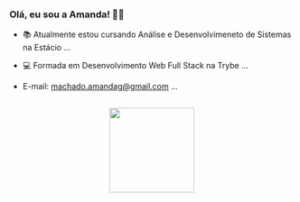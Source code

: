 ### Olá, eu sou a Amanda! 👾👋
- 📚 Atualmente estou cursando Análise e Desenvolvimeneto de Sistemas na Estácio ...
- 💻 Formada em Desenvolvimento Web Full Stack na Trybe ...
- E-mail: machado.amandag@gmail.com ...

  ##

<div align="center">
  <a href="https://github.com/mandioquynha">
<!--   <img height="150em" src="https://github-readme-stats.vercel.app/api/wakatime?username=mandioquynha"/> -->
  <img height="150em" src="https://github-readme-stats.vercel.app/api?username=amandamachadodev&show_icons=true&theme=radical"/>
</div>


